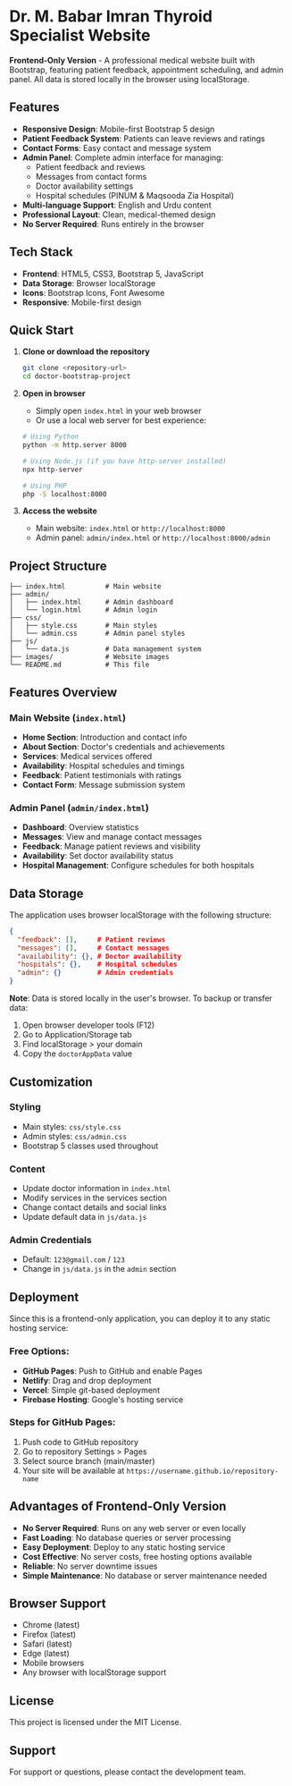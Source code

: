 # Dr. M. Babar Imran Thyroid Specialist Website

**Frontend-Only Version** - A professional medical website built with Bootstrap, featuring patient feedback, appointment scheduling, and admin panel. All data is stored locally in the browser using localStorage.

## Features

- **Responsive Design**: Mobile-first Bootstrap 5 design
- **Patient Feedback System**: Patients can leave reviews and ratings
- **Contact Forms**: Easy contact and message system
- **Admin Panel**: Complete admin interface for managing:
  - Patient feedback and reviews
  - Messages from contact forms
  - Doctor availability settings
  - Hospital schedules (PINUM & Maqsooda Zia Hospital)
- **Multi-language Support**: English and Urdu content
- **Professional Layout**: Clean, medical-themed design
- **No Server Required**: Runs entirely in the browser

## Tech Stack

- **Frontend**: HTML5, CSS3, Bootstrap 5, JavaScript
- **Data Storage**: Browser localStorage
- **Icons**: Bootstrap Icons, Font Awesome
- **Responsive**: Mobile-first design

## Quick Start

1. **Clone or download the repository**
   ```bash
   git clone <repository-url>
   cd doctor-bootstrap-project
   ```

2. **Open in browser**
   - Simply open `index.html` in your web browser
   - Or use a local web server for best experience:
   ```bash
   # Using Python
   python -m http.server 8000
   
   # Using Node.js (if you have http-server installed)
   npx http-server
   
   # Using PHP
   php -S localhost:8000
   ```

3. **Access the website**
   - Main website: `index.html` or `http://localhost:8000`
   - Admin panel: `admin/index.html` or `http://localhost:8000/admin`



## Project Structure

```
├── index.html          # Main website
├── admin/
│   ├── index.html      # Admin dashboard
│   └── login.html      # Admin login
├── css/
│   ├── style.css       # Main styles
│   └── admin.css       # Admin panel styles
├── js/
│   └── data.js         # Data management system
├── images/             # Website images
└── README.md           # This file
```

## Features Overview

### Main Website (`index.html`)
- **Home Section**: Introduction and contact info
- **About Section**: Doctor's credentials and achievements
- **Services**: Medical services offered
- **Availability**: Hospital schedules and timings
- **Feedback**: Patient testimonials with ratings
- **Contact Form**: Message submission system

### Admin Panel (`admin/index.html`)
- **Dashboard**: Overview statistics
- **Messages**: View and manage contact messages
- **Feedback**: Manage patient reviews and visibility
- **Availability**: Set doctor availability status
- **Hospital Management**: Configure schedules for both hospitals

## Data Storage

The application uses browser localStorage with the following structure:

```json
{
  "feedback": [],     # Patient reviews
  "messages": [],     # Contact messages  
  "availability": {}, # Doctor availability
  "hospitals": {},    # Hospital schedules
  "admin": {}         # Admin credentials
}
```

**Note**: Data is stored locally in the user's browser. To backup or transfer data:
1. Open browser developer tools (F12)
2. Go to Application/Storage tab
3. Find localStorage > your domain
4. Copy the `doctorAppData` value

## Customization

### Styling
- Main styles: `css/style.css`
- Admin styles: `css/admin.css`
- Bootstrap 5 classes used throughout

### Content
- Update doctor information in `index.html`
- Modify services in the services section
- Change contact details and social links
- Update default data in `js/data.js`

### Admin Credentials
- Default: `123@gmail.com` / `123`
- Change in `js/data.js` in the `admin` section

## Deployment

Since this is a frontend-only application, you can deploy it to any static hosting service:

### Free Options:
- **GitHub Pages**: Push to GitHub and enable Pages
- **Netlify**: Drag and drop deployment
- **Vercel**: Simple git-based deployment
- **Firebase Hosting**: Google's hosting service

### Steps for GitHub Pages:
1. Push code to GitHub repository
2. Go to repository Settings > Pages
3. Select source branch (main/master)
4. Your site will be available at `https://username.github.io/repository-name`

## Advantages of Frontend-Only Version

- **No Server Required**: Runs on any web server or even locally
- **Fast Loading**: No database queries or server processing
- **Easy Deployment**: Deploy to any static hosting service
- **Cost Effective**: No server costs, free hosting options available
- **Reliable**: No server downtime issues
- **Simple Maintenance**: No database or server maintenance needed

## Browser Support

- Chrome (latest)
- Firefox (latest)
- Safari (latest)
- Edge (latest)
- Mobile browsers
- Any browser with localStorage support

## License

This project is licensed under the MIT License.

## Support

For support or questions, please contact the development team.

